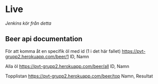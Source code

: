# Live
*Jenkins kör från detta*

## Beer api documentation 
För att komma åt en specifik öl med id (1 i det här fallet)
https://pvt-grupp2.herokuapp.com/beer/1
ID, Namn

Alla öl
https://pvt-grupp2.herokuapp.com/beer/all
ID, Namn

Topplistan
https://pvt-grupp2.herokuapp.com/beer/top
Namn, Resultat
